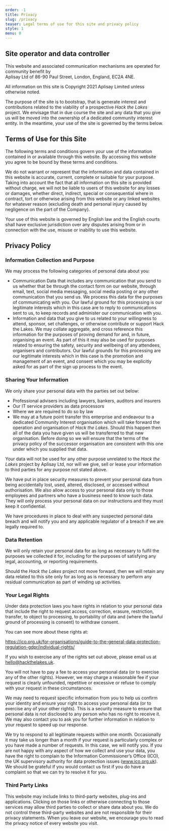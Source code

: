 ```yaml
---
order: -1
title: Privacy
slug: /privacy
teaser: Legal terms of use for this site and privacy policy
style: 1
menu: 0
---
```


## Site operator and data controller

This website and associated communication mechanisms are operated for community benefit by  
Aplisay Ltd of 86-90 Paul Street, London, England, EC2A 4NE.

All information on this site is Copyright 2021 Aplisay Limited unless otherwise noted.

The purpose of the site is to bootstrap, that is generate interest and contributions related to the viability of a prospective *Hack the Lakes* project. We envisage that in due course the site and any data that you give us will be moved into the ownership of a dedicated community interest entity. In the meantime, your use of the site is governed by the terms below.

## Terms of Use for this Site

The following terms and conditions govern your use of the information contained in or available through this website. By accessing this website you agree to be bound by these terms and conditions.

We do not warrant or represent that the information and data contained in this website is accurate, current, complete or suitable for your purpose. Taking into account the fact that all information on this site is provided without charge, we will not be liable to users of this website for any losses or damages, whether direct, indirect, special or consequential where in contract, tort or otherwise arising from this website or any linked websites for whatever reason (excluding death and personal injury caused by negligence on the part of the Company).

Your use of this website is governed by English law and the English courts shall have exclusive jurisdiction over any disputes arising from or in connection with the use, misuse or inability to use this website.

## Privacy Policy
### Information Collection and Purpose
We may process the following categories of personal data about you:

 * Communication Data that includes any communication that you send to us whether that be through the contact form on our website, through email, text, social media messaging, social media posting or any other communication that you send us. We process this data for the purposes of communicating with you. Our lawful ground for this processing is our legitimate interests which in this case are to reply to communications sent to us, to keep records and administer our communication with you.
 * Information and data that you give to us related to your willingness to attend, sponsor, set challenges, or otherwise contribute or support Hack the Lakes. We may collate aggregate, and cross reference this information for the purposes of proving demand for and, in future, organising an event. As part of this it may also be used for purposes related to ensuring the safety, security and wellbeing of any attendees, organisers and contributors. Our lawful grounds for this processing are our legitimate interests which in this case is the promotion and management of an event, and consent which you may be explicitly asked for as part of the sign up process to the event.

### Sharing Your Information
We only share your personal data with the parties set out below:

 * Professional advisers including lawyers, bankers, auditors and insurers
 * Our IT service providers as data processors
 * Where we are required to do so by law 
 * We may at a future point transfer this enterprise and endeavour to a dedicated Community Interest organisation which will take forward the operation and organisation of *Hack the Lakes*. Should this happen then all of the data you have given us will be transferred to that new organisation. Before doing so we will ensure that the terms of the privacy policy of the successor organisation are consistent with this one under which you supplied that data.

Your data will not be used for any other purpose unrelated to the *Hack the Lakes* project by Aplisay Ltd, nor will we give, sell or lease your information to third parties for any purpose not stated above.


We have put in place security measures to prevent your personal data from being accidentally lost, used, altered, disclosed, or accessed without authorisation. We also allow access to your personal data only to those employees and partners who have a business need to know such data. They will only process your personal data on our instructions and they must keep it confidential.

We have procedures in place to deal with any suspected personal data breach and will notify you and any applicable regulator of a breach if we are legally required to.

### Data Retention
We will only retain your personal data for as long as necessary to fulfil the purposes we collected it for, including for the purposes of satisfying any legal, accounting, or reporting requirements.

Should the *Hack the Lakes* project not move forward, then we will retain any data related to this site only for as long as is necessary to perform any residual communication as part of winding up activities. 
### Your Legal Rights
Under data protection laws you have rights in relation to your personal data that include the right to request access, correction, erasure, restriction, transfer, to object to processing, to portability of data and (where the lawful ground of processing is consent) to withdraw consent.

You can see more about these rights at:

https://ico.org.uk/for-organisations/guide-to-the-general-data-protection-regulation-gdpr/individual-rights/

If you wish to exercise any of the rights set out above, please email us at hello@hackthelakes.uk.

You will not have to pay a fee to access your personal data (or to exercise any of the other rights). However, we may charge a reasonable fee if your request is clearly unfounded, repetitive or excessive or refuse to comply with your request in these circumstances.

We may need to request specific information from you to help us confirm your identity and ensure your right to access your personal data (or to exercise any of your other rights). This is a security measure to ensure that personal data is not disclosed to any person who has no right to receive it. We may also contact you to ask you for further information in relation to your request to speed up our response.

We try to respond to all legitimate requests within one month. Occasionally it may take us longer than a month if your request is particularly complex or you have made a number of requests. In this case, we will notify you. If you are not happy with any aspect of how we collect and use your data, you have the right to complain to the Information Commissioner’s Office (ICO), the UK supervisory authority for data protection issues (www.ico.org.uk). We should be grateful if you would contact us first if you do have a complaint so that we can try to resolve it for you.

### Third Party Links

This website may include links to third-party websites, plug-ins and applications. Clicking on those links or otherwise connecting to those services may allow third parties to collect or share data about you. We do not control these third-party websites and are not responsible for their privacy statements. When you leave our website, we encourage you to read the privacy notice of every website you visit.
